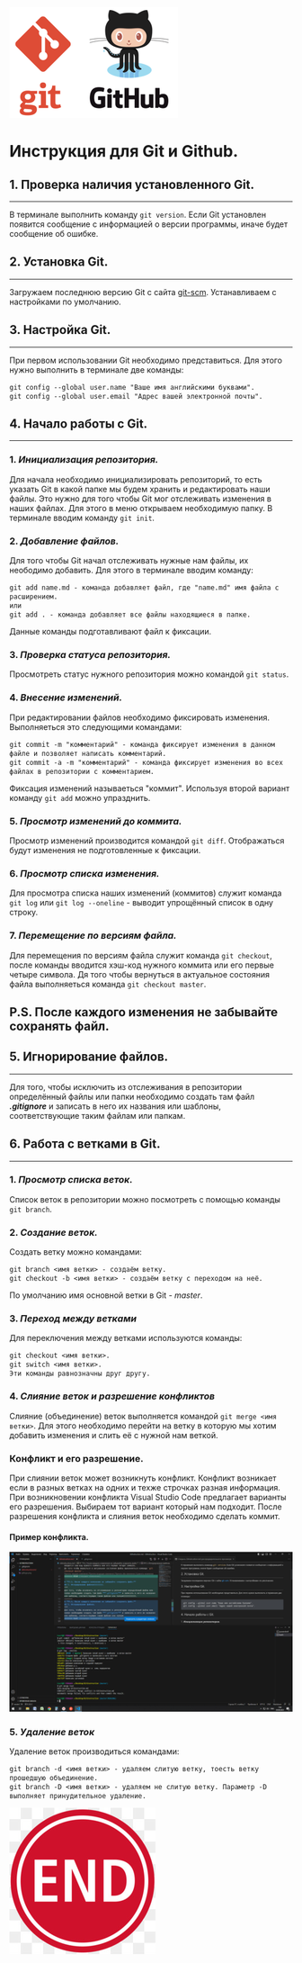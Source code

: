 ![Логотип](gitlogo.png)
# **Инструкция для Git и Github.**
## 1. Проверка наличия установленного Git.
***
В терминале выполнить команду `git version`. Если Git установлен появится сообщение с информацией о версии программы, иначе будет сообщение об ошибке.
## 2. Установка Git.
***
Загружаем последнюю версию Git с сайта [git-scm](https://git-scm.com/downloads). Устанавливаем с настройками по умолчанию.
## 3. Настройка Git.
***
При первом использовании Git необходимо представиться. Для этого нужно выполнить в терминале две команды:
```
git config --global user.name "Ваше имя английскими буквами".
git config --global user.email "Адрес вашей электронной почты".
```
## 4. Начало работы с Git.
***
### 1. ***Инициализация репозитория.***
Для начала необходимо инициализировать репозиторий, то есть указать Git в какой папке мы будем хранить и редактировать наши файлы. Это нужно для того чтобы Git мог отслеживать изменения в наших файлах. Для этого в меню открываем необходимую папку. В терминале вводим команду `git init`.
### 2. ***Добавление файлов.***
Для того чтобы Git начал отслеживать нужные нам файлы, их неободимо добавить. Для этого в терминале вводим команду:
```
git add name.md - команда добавляет файл, где "name.md" имя файла с расширением.
или
git add . - команда добавляет все файлы находящиеся в папке.  
```
Данные команды подготавливают файл к фиксации.
### 3. ***Проверка статуса репозитория.***
Просмотреть статус нужного репозитория можно командой `git status`.
### 4. ***Внесение изменений.***
При редактировании файлов необходимо фиксировать изменения. Выполняеться это следующими командами:
```
git commit -m "комментарий" - команда фиксирует изменения в данном файле и позволяет написать комментарий.
git commit -a -m "комментарий" - команда фиксирует изменения во всех файлах в репозитории с комментарием.
```
Фиксация изменений называеться "коммит".
Используя второй вариант команду `git add` можно упразднить.
### 5. ***Просмотр изменений до коммита.***
Просмотр изменений производится командой `git diff`. Отображаться будут изменения не подготовленные к фиксации.
### 6. ***Просмотр списка изменения.***
Для просмотра списка наших изменений (коммитов) служит команда `git log` или `git log --oneline` - выводит упрощённый список в одну строку.
### 7. ***Перемещение по версиям файла.***
Для перемещения по версиям файла служит команда `git checkout`, после команды вводится хэш-код нужного коммита или его первые четыре символа.
Дя того чтобы вернуться в актуальное состояния файла выполняеться команда `git checkout master`.
## **P.S. После каждого изменения не забывайте сохранять файл.**
## 5. Игнорирование файлов.
***
Для того, чтобы исключить из отслеживания в репозитории определённый файлы или папки необходимо создать там файл ***.gitignore*** и записать в него их названия или шаблоны, соответствующие таким файлам или папкам.
## 6. Работа с ветками в Git.
***
### 1. ***Просмотр списка веток.***
Список веток в репозитории можно посмотреть с помощью команды `git branch`.
### 2. ***Создание веток.***
Создать ветку можно командами:
```
git branch <имя ветки> - создаём ветку.
git checkout -b <имя ветки> - создаём ветку с переходом на неё.
```
По умолчанию имя основной ветки в Git - *master*.
### 3. ***Переход между ветками***
Для переключения между ветками используются команды:
```
git checkout <имя ветки>.
git switch <имя ветки>.
Эти команды равнозначны друг другу.
```
### 4. ***Слияние веток и разрешение конфликтов***
Слияние (объединение) веток выполняется командой `git merge <имя ветки>`.
Для этого необходимо перейти на ветку в которую мы хотим добавить изменения и слить её с нужной нам веткой.
### **Конфликт и его разрешение.**
При слиянии веток может возникнуть конфликт. Конфликт возникает если в разных ветках на одних и техже строчках разная информация. При возникновении конфликта Visual Studio Code предлагает варианты его разрешения. Выбираем тот вариант который нам подходит. После разрешения конфликта и слияния веток необходимо сделать коммит.
#### **Пример конфликта.**
![Скриншот конфликта](konf1.png)
### 5. ***Удаление веток***
Удаление веток производиться командами:
```
git branch -d <имя ветки> - удаляем слитую ветку, тоесть ветку прошедшую объединение.
git branch -D <имя ветки> - удаляем не слитую ветку. Параметр -D выполняет принудительное удаление.
```
![Конец](end.jpg) 